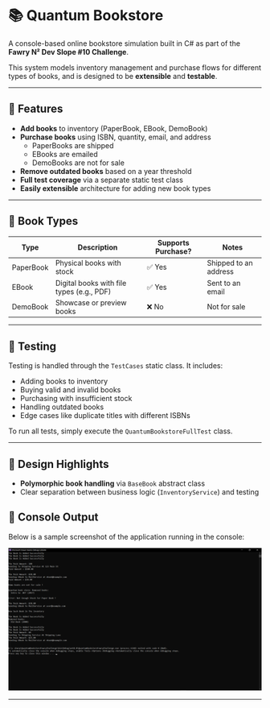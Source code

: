 # 📚 Quantum Bookstore

A console-based online bookstore simulation built in C# as part of the **Fawry N² Dev Slope #10 Challenge**.

This system models inventory management and purchase flows for different types of books, and is designed to be **extensible** and **testable**.

---

## 🚀 Features

- **Add books** to inventory (PaperBook, EBook, DemoBook)
- **Purchase books** using ISBN, quantity, email, and address
  - PaperBooks are shipped
  - EBooks are emailed
  - DemoBooks are not for sale
- **Remove outdated books** based on a year threshold
- **Full test coverage** via a separate static test class
- **Easily extensible** architecture for adding new book types

---

## 🧱 Book Types

| Type        | Description                              | Supports Purchase? | Notes                        |
|-------------|------------------------------------------|---------------------|------------------------------|
| PaperBook   | Physical books with stock                | ✅ Yes              | Shipped to an address        |
| EBook       | Digital books with file types (e.g., PDF)| ✅ Yes              | Sent to an email             |
| DemoBook    | Showcase or preview books                | ❌ No               | Not for sale                 |

---

## 🧪 Testing

Testing is handled through the `TestCases` static class. It includes:

- Adding books to inventory
- Buying valid and invalid books
- Purchasing with insufficient stock
- Handling outdated books
- Edge cases like duplicate titles with different ISBNs

To run all tests, simply execute the `QuantumBookstoreFullTest` class.

---

## 📌 Design Highlights

- **Polymorphic book handling** via `BaseBook` abstract class
- Clear separation between business logic (`InventoryService`) and testing

## 📸 Console Output

Below is a sample screenshot of the application running in the console:

![alt text](<Screenshot (225).png>)


---



